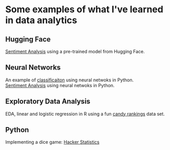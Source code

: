 # Some examples of what I've learned in data analytics


## Hugging Face
[Sentiment Analysis](roberta_on_airline_tweets.html) using a pre-trained model from Hugging Face.

## Neural Networks
An example of [classificaiton](LogisticRegressionKeras.html) using neural netwoks in Python.<br>
[Sentiment Analysis](SentimentAnalysis.html) using neural netwoks in Python.

## Exploratory Data Analysis
EDA, linear and logistic regression in R using a fun [candy rankings](candy.html) data set.

## Python
Implementing a dice game: [Hacker Statistics](Hacker_Statistics.ipynb)
